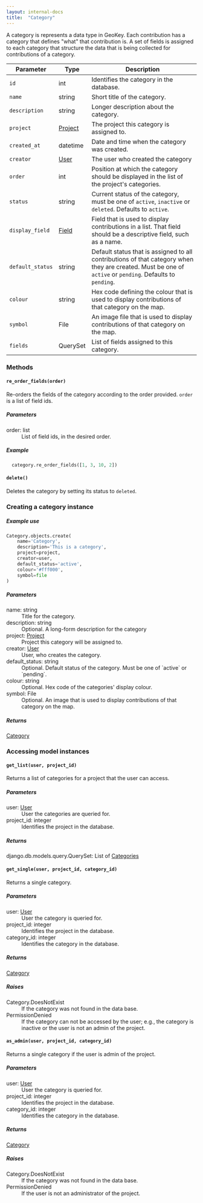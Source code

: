 ```yaml
---
layout: internal-docs
title:  "Category"
---
```


A category is represents a data type in GeoKey. Each contribution has a category that defines "what" that contribution is. A set of fields is assigned to each category that structure the data that is being collected for contributions of a category.

Parameter              | Type                     | Description
-----------------------|--------------------------|-----------------------------------------------
`id`                     | int                      | Identifies the category in the database.
`name`                   | string                   | Short title of the category.
`description`            | string                   | Longer description about the category.
`project`                | [Project](/docs/programming/project.html) | The project this category is assigned to.
`created_at`             | datetime                 | Date and time when the category was created.
`creator`                | [User](/docs/programming/user.html) | The user who created the category
`order`                  | int                      | Position at which the category should be displayed in the list of the project's categories.
`status`                 | string                   | Current status of the category, must be one of `active`, `inactive` or `deleted`. Defaults to `active`.
`display_field`          | [Field](/docs/internat/field.html) | Field that is used to display contributions in a list. That field should be a descriptive field, such as a name.
`default_status`         | string                   | Default status that is assigned to all contributions of that category when they are created. Must be one of `active` or `pending`. Defaults to `pending`.
`colour`                 | string                   | Hex code defining the colour that is used to display contributions of that category on the map.
`symbol`                 | File                     | An image file that is used to display contributions of that category on the map.
`fields`                 | QuerySet                 | List of fields assigned to this category.

### Methods

#### `re_order_fields(order)`

Re-orders the fields of the category according to the order provided. `order` is a list of field ids.

##### Parameters

<dl class="parameters">
    <dt>order: <span class="type">list</span></dt>
    <dd>List of field ids, in the desired order.</dd>
</dl>

##### Example

  ```python
    category.re_order_fields([1, 3, 10, 2])
  ```

#### `delete()`

Deletes the category by setting its status to `deleted`.

### Creating a category instance

##### Example use

```python
Category.objects.create(
    name='Category',
    description='This is a category',
    project=project,
    creator=user,
    default_status='active',
    colour='#fff000',
    symbol=file
)
```

##### Parameters

<dl class="parameters">
    <dt>name: <span class="type">string</span></dt>
        <dd>Title for the category.</dd>
    <dt>description: <span class="type">string</span></dt>
        <dd>Optional. A long-form description for the category</dd>
    <dt>project: <span class="type"><a href="/docs/programming/project.html">Project</a></span></dt>
        <dd>Project this category will be assigned to.</dd>
    <dt>creator: <span class="type"><a href="/docs/programming/user.html">User</a></span></dt>
        <dd>User, who creates the category.</dd>
    <dt>default_status: <span class="type">string</span></dt>
        <dd>Optional. Default status of the category. Must be one of `active` or `pending`.</dd>
    <dt>colour: <span class="type">string</span></dt>
        <dd>Optional. Hex code of the categories' display colour.</dd>
    <dt>symbol: <span class="type">File</span></dt>
        <dd>Optional. An image that is used to display contributions of that category on the map.</dd>
</dl>

##### Returns

<span class="type"><a href="/docs/programming/category.html">Category</a></span>

### Accessing model instances

#### `get_list(user, project_id)`

Returns a list of categories for a project that the user can access.

##### Parameters

<dl class="parameters">
    <dt>user: <span class="type"><a href="/docs/programming/user.html">User</a></span></dt>
        <dd>User the categories are queried for.</dd>
    <dt>project_id: <span class="type">integer</span></dt>
        <dd>Identifies the project in the database.</dd>
</dl>

##### Returns

<span class="type">django.db.models.query.QuerySet</span>: List of [Categories](/docs/programming/category.html)

#### `get_single(user, project_id, category_id)`

Returns a single category.

##### Parameters

<dl class="parameters">
    <dt>user: <span class="type"><a href="/docs/programming/user.html">User</a></span></dt>
        <dd>User the category is queried for.</dd>
    <dt>project_id: <span class="type">integer</span></dt>
        <dd>Identifies the project in the database.</dd>
    <dt>category_id: <span class="type">integer</span></dt>
        <dd>Identifies the category in the database.</dd>
</dl>

##### Returns

<span class="type"><a href="/docs/programming/category.html">Category</a></span>

##### Raises

<dl class="parameters">
    <dt>Category.DoesNotExist</dt>
        <dd>If the category was not found in the data base.</dd>
    <dt>PermissionDenied</dt>
        <dd>If the category can not be accessed by the user; e.g., the category is inactive or the user is not an admin of the project.</dd>
</dl>

#### `as_admin(user, project_id, category_id)`

Returns a single category if the user is admin of the project.

##### Parameters

<dl class="parameters">
    <dt>user: <span class="type"><a href="/docs/programming/user.html">User</a></span></dt>
        <dd>User the category is queried for.</dd>
    <dt>project_id: <span class="type">integer</span></dt>
        <dd>Identifies the project in the database.</dd>
    <dt>category_id: <span class="type">integer</span></dt>
        <dd>Identifies the category in the database.</dd>
</dl>

##### Returns

<span class="type"><a href="/docs/programming/category.html">Category</a></span>

##### Raises

<dl class="parameters">
    <dt>Category.DoesNotExist</dt>
        <dd>If the category was not found in the data base.</dd>
    <dt>PermissionDenied</dt>
        <dd>If the user is not an administrator of the project.</dd>
</dl>
